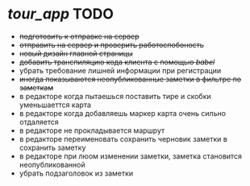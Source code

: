 # **_tour_app_ TODO**

* ~~подготовить к отправке на сервер~~
* ~~отправить на сервер и проверить работоспобоность~~
* ~~новый дизайн главной страницы~~
* ~~добавить транспиляцию кода клиента с помощью _babel_~~
* убрать требование лишней информации при регистрации
* ~~иногда показываются неопубликованные заметки в фильтре по заметкам~~
* в редакторе когда пытаешься поставить тире и скобки уменьшаеттся карта
* в редакторе когда добавляешь маркер карта очень сильно отдаляется
* в редакторе не прокладывается маршрут
* в редакторе переименовать сохранить черновик заметки в сохранить заметку
* в редакторе при люом изменении заметки, заметка становится неопубликованной
* убрать подзаголовок из заметки
